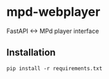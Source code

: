 # mpd-webplayer

FastAPI <-> MPd player interface

## Installation

``` pip install -r requirements.txt ```